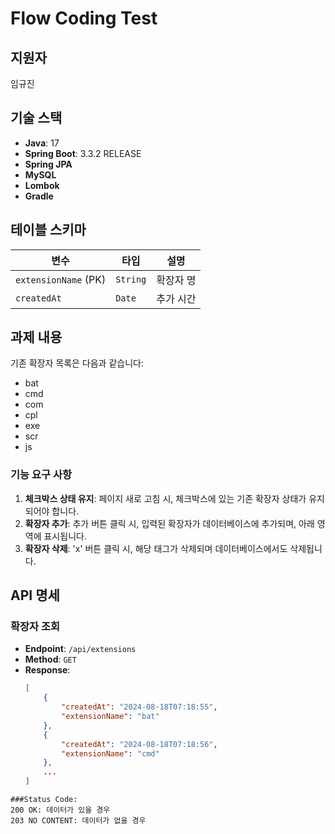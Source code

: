 # Flow Coding Test

## 지원자
임규진

## 기술 스택
- **Java**: 17
- **Spring Boot**: 3.3.2 RELEASE
- **Spring JPA**
- **MySQL**
- **Lombok**
- **Gradle**

## 테이블 스키마

| 변수          | 타입    | 설명         |
|---------------|---------|--------------|
| `extensionName` (PK) | `String` | 확장자 명     |
| `createdAt`   | `Date`  | 추가 시간     |

## 과제 내용

기존 확장자 목록은 다음과 같습니다:
- bat
- cmd
- com
- cpl
- exe
- scr
- js

### 기능 요구 사항
1. **체크박스 상태 유지**: 페이지 새로 고침 시, 체크박스에 있는 기존 확장자 상태가 유지되어야 합니다.
2. **확장자 추가**: 추가 버튼 클릭 시, 입력된 확장자가 데이터베이스에 추가되며, 아래 영역에 표시됩니다.
3. **확장자 삭제**: 'x' 버튼 클릭 시, 해당 태그가 삭제되며 데이터베이스에서도 삭제됩니다.

## API 명세

### 확장자 조회
- **Endpoint**: `/api/extensions`
- **Method**: `GET`
- **Response**:
  ```json
  [
      {
          "createdAt": "2024-08-18T07:18:55",
          "extensionName": "bat"
      },
      {
          "createdAt": "2024-08-18T07:18:56",
          "extensionName": "cmd"
      },
      ...
  ]
```
###Status Code:
200 OK: 데이터가 있을 경우
203 NO CONTENT: 데이터가 없을 경우
